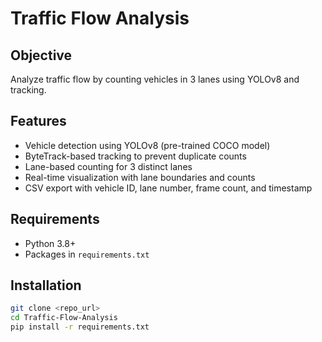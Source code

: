 # Traffic Flow Analysis

## Objective
Analyze traffic flow by counting vehicles in 3 lanes using YOLOv8 and tracking.

## Features
- Vehicle detection using YOLOv8 (pre-trained COCO model)
- ByteTrack-based tracking to prevent duplicate counts
- Lane-based counting for 3 distinct lanes
- Real-time visualization with lane boundaries and counts
- CSV export with vehicle ID, lane number, frame count, and timestamp

## Requirements
- Python 3.8+
- Packages in `requirements.txt`

## Installation
```bash
git clone <repo_url>
cd Traffic-Flow-Analysis
pip install -r requirements.txt

